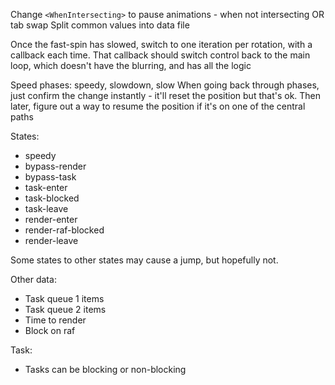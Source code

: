 Change `<WhenIntersecting>` to pause animations - when not intersecting OR tab swap
Split common values into data file

Once the fast-spin has slowed, switch to one iteration per rotation, with a callback each time.
That callback should switch control back to the main loop, which doesn't have the blurring, and has all the logic

Speed phases: speedy, slowdown, slow
When going back through phases, just confirm the change instantly - it'll reset the position but that's ok. Then later, figure out a way to resume the position if it's on one of the central paths

States:

- speedy
- bypass-render
- bypass-task
- task-enter
- task-blocked
- task-leave
- render-enter
- render-raf-blocked
- render-leave

Some states to other states may cause a jump, but hopefully not.

Other data:

- Task queue 1 items
- Task queue 2 items
- Time to render
- Block on raf

Task:

- Tasks can be blocking or non-blocking
